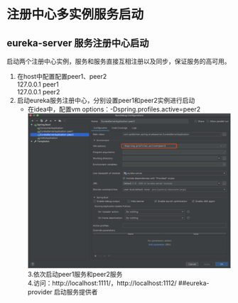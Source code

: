 # 注册中心多实例服务启动
## eureka-server 服务注册中心启动
 启动两个注册中心实例，服务和服务直接互相注册以及同步，保证服务的高可用。
 1. 在host中配置配置peer1、peer2<br/>
    127.0.0.1 peer1<br/>
    127.0.0.1 peer2
 2. 启动eureka服务注册中心，分别设置peer1和peer2实例进行启动<br>
    - 在idea中，配置vm options：-Dspring.profiles.active=peer2<br/>
    ![配置](https://github.com/wjm901215/spring-cloud-learning/blob/master/images/eureka-server-config.png)<br/>
 3.依次启动peer1服务和peer2服务   
 4.访问：http://localhost:1111/，http://localhost:1112/
##eureka-provider 启动服务提供者